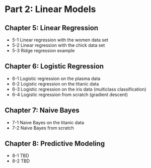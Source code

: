 # Part 2: Linear Models


## Chapter 5: Linear Regression

* 5-1 Linear regression with the women data set
* 5-2 Linear regression with the chick data set
* 5-3 Ridge regression example

## Chapter 6: Logistic Regression

* 6-1 Logistic regression on the plasma data
* 6-2 Logistic regression on the titanic data
* 6-3 Logistic regression on the iris data (multiclass classification)
* 6-4 Logistic regression from scratch (gradient descent)

## Chapter 7: Naive Bayes

* 7-1 Naive Bayes on the titanic data
* 7-2 Naive Bayes from scratch

## Chapter 8: Predictive Modeling

* 8-1 TBD
* 8-2 TBD
